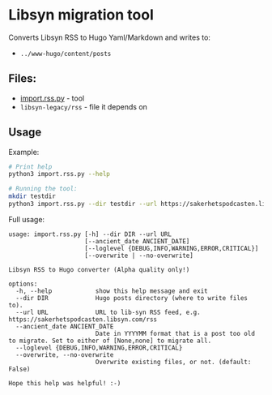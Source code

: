 # Libsyn migration tool

Converts Libsyn RSS to Hugo Yaml/Markdown and writes to:
* `../www-hugo/content/posts`

## Files:

* [import.rss.py](import.rss.py) - tool
* `libsyn-legacy/rss` - file it depends on  

## Usage

Example:
``` bash
# Print help
python3 import.rss.py --help

# Running the tool:
mkdir testdir
python3 import.rss.py --dir testdir --url https://sakerhetspodcasten.libsyn.com/rss
```  

Full usage:
```
usage: import.rss.py [-h] --dir DIR --url URL
                     [--ancient_date ANCIENT_DATE]
                     [--loglevel {DEBUG,INFO,WARNING,ERROR,CRITICAL}]
                     [--overwrite | --no-overwrite]

Libsyn RSS to Hugo converter (Alpha quality only!)

options:
  -h, --help            show this help message and exit
  --dir DIR             Hugo posts directory (where to write files to).
  --url URL             URL to lib-syn RSS feed, e.g. https://sakerhetspodcasten.libsyn.com/rss
  --ancient_date ANCIENT_DATE
                        Date in YYYYMM format that is a post too old to migrate. Set to either of [None,none] to migrate all.
  --loglevel {DEBUG,INFO,WARNING,ERROR,CRITICAL}
  --overwrite, --no-overwrite
                        Overwrite existing files, or not. (default: False)

Hope this help was helpful! :-)
```
